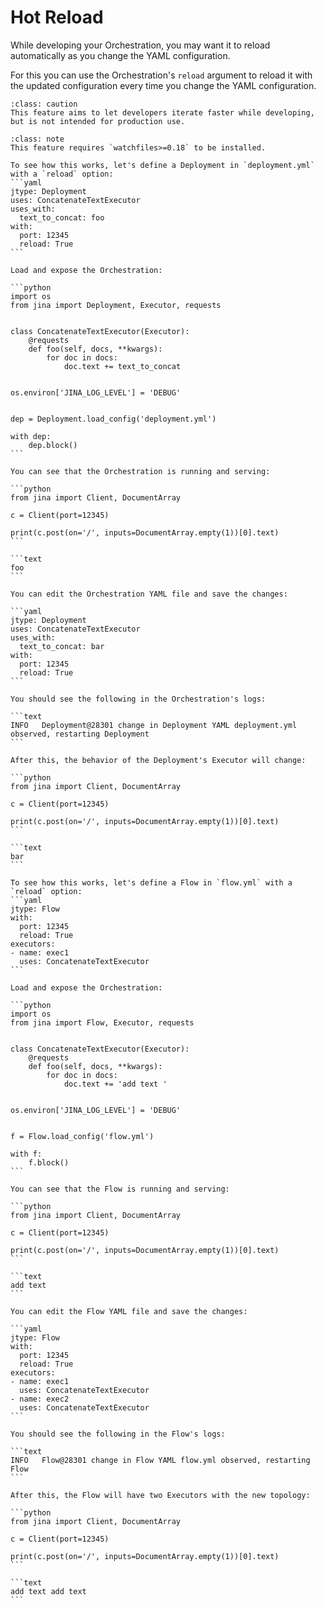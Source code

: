 # Hot Reload

While developing your Orchestration, you may want it to reload automatically as you change the YAML configuration.

For this you can use the Orchestration's `reload` argument to reload it with the updated configuration every time you change the YAML configuration.

````{admonition} Caution
:class: caution
This feature aims to let developers iterate faster while developing, but is not intended for production use.
````

````{admonition} Note
:class: note
This feature requires `watchfiles>=0.18` to be installed.
````

````{tab} Deployment
To see how this works, let's define a Deployment in `deployment.yml` with a `reload` option:
```yaml
jtype: Deployment
uses: ConcatenateTextExecutor
uses_with:
  text_to_concat: foo
with:
  port: 12345
  reload: True
```

Load and expose the Orchestration:

```python
import os
from jina import Deployment, Executor, requests


class ConcatenateTextExecutor(Executor):
    @requests
    def foo(self, docs, **kwargs):
        for doc in docs:
            doc.text += text_to_concat


os.environ['JINA_LOG_LEVEL'] = 'DEBUG'


dep = Deployment.load_config('deployment.yml')

with dep:
    dep.block()
```

You can see that the Orchestration is running and serving:

```python
from jina import Client, DocumentArray

c = Client(port=12345)

print(c.post(on='/', inputs=DocumentArray.empty(1))[0].text)
```

```text
foo
```

You can edit the Orchestration YAML file and save the changes:

```yaml
jtype: Deployment
uses: ConcatenateTextExecutor
uses_with:
  text_to_concat: bar
with:
  port: 12345
  reload: True
```

You should see the following in the Orchestration's logs:

```text
INFO   Deployment@28301 change in Deployment YAML deployment.yml observed, restarting Deployment                                                   
```

After this, the behavior of the Deployment's Executor will change:

```python
from jina import Client, DocumentArray

c = Client(port=12345)

print(c.post(on='/', inputs=DocumentArray.empty(1))[0].text)
```

```text
bar
```
````

````{tab} Flow
To see how this works, let's define a Flow in `flow.yml` with a `reload` option:
```yaml
jtype: Flow
with:
  port: 12345
  reload: True
executors:
- name: exec1
  uses: ConcatenateTextExecutor
```

Load and expose the Orchestration:

```python
import os
from jina import Flow, Executor, requests


class ConcatenateTextExecutor(Executor):
    @requests
    def foo(self, docs, **kwargs):
        for doc in docs:
            doc.text += 'add text '


os.environ['JINA_LOG_LEVEL'] = 'DEBUG'


f = Flow.load_config('flow.yml')

with f:
    f.block()
```

You can see that the Flow is running and serving:

```python
from jina import Client, DocumentArray

c = Client(port=12345)

print(c.post(on='/', inputs=DocumentArray.empty(1))[0].text)
```

```text
add text
```

You can edit the Flow YAML file and save the changes:

```yaml
jtype: Flow
with:
  port: 12345
  reload: True
executors:
- name: exec1
  uses: ConcatenateTextExecutor
- name: exec2
  uses: ConcatenateTextExecutor
```

You should see the following in the Flow's logs:

```text
INFO   Flow@28301 change in Flow YAML flow.yml observed, restarting Flow                                                   
```

After this, the Flow will have two Executors with the new topology:

```python
from jina import Client, DocumentArray

c = Client(port=12345)

print(c.post(on='/', inputs=DocumentArray.empty(1))[0].text)
```

```text
add text add text
```
